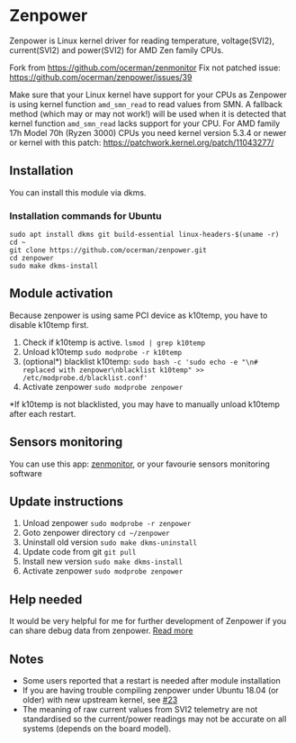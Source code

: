# Zenpower
Zenpower is Linux kernel driver for reading temperature, voltage(SVI2), current(SVI2) and power(SVI2) for AMD Zen family CPUs.

Fork from https://github.com/ocerman/zenmonitor
Fix not patched issue: https://github.com/ocerman/zenpower/issues/39

Make sure that your Linux kernel have support for your CPUs as Zenpower is using kernel function `amd_smn_read` to read values from SMN. A fallback method (which may or may not work!) will be used when it is detected that kernel function `amd_smn_read` lacks support for your CPU.
For AMD family 17h Model 70h (Ryzen 3000) CPUs you need kernel version 5.3.4 or newer or kernel with this patch: https://patchwork.kernel.org/patch/11043277/

## Installation
You can install this module via dkms.

### Installation commands for Ubuntu
```
sudo apt install dkms git build-essential linux-headers-$(uname -r)
cd ~
git clone https://github.com/ocerman/zenpower.git
cd zenpower
sudo make dkms-install
```

## Module activation
Because zenpower is using same PCI device as k10temp, you have to disable k10temp first.

1. Check if k10temp is active. `lsmod | grep k10temp`
2. Unload k10temp `sudo modprobe -r k10temp`
3. (optional*) blacklist k10temp: `sudo bash -c 'sudo echo -e "\n# replaced with zenpower\nblacklist k10temp" >> /etc/modprobe.d/blacklist.conf'`
4. Activate zenpower `sudo modprobe zenpower`

*If k10temp is not blacklisted, you may have to manually unload k10temp after each restart.

## Sensors monitoring
You can use this app: [zenmonitor](https://github.com/ocerman/zenmonitor), or your favourie sensors monitoring software

## Update instructions
1. Unload zenpower `sudo modprobe -r zenpower`
2. Goto zenpower directory `cd ~/zenpower`
3. Uninstall old version `sudo make dkms-uninstall`
4. Update code from git `git pull`
5. Install new version `sudo make dkms-install`
6. Activate zenpower `sudo modprobe zenpower`

## Help needed
It would be very helpful for me for further development of Zenpower if you can share debug data from zenpower. [Read more](https://github.com/ocerman/zenpower/issues/12)

## Notes
 - Some users reported that a restart is needed after module installation
 - If you are having trouble compiling zenpower under Ubuntu 18.04 (or older) with new upstream kernel, see [#23](https://github.com/ocerman/zenpower/issues/23)
 - The meaning of raw current values from SVI2 telemetry are not standardised so the current/power readings may not be accurate on all systems (depends on the board model).
